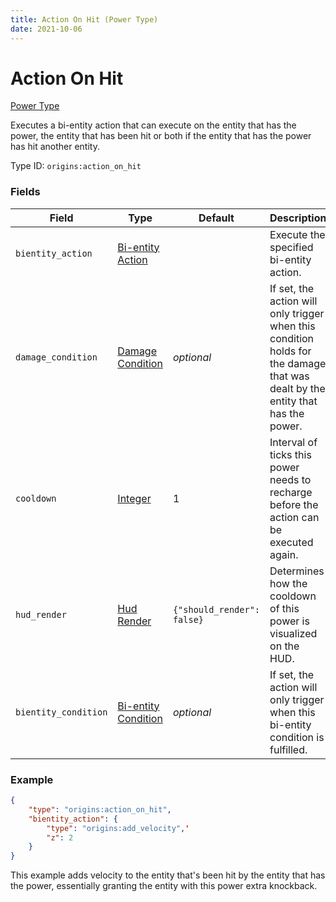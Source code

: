 ```yaml
---
title: Action On Hit (Power Type)
date: 2021-10-06
---
```

# Action On Hit

[Power Type](../power_types.md)

Executes a bi-entity action that can execute on the entity that has the power, the entity that has been hit or both if the entity that has the power has hit another entity.

Type ID: `origins:action_on_hit`

### Fields

Field | Type | Default | Description
------|------|---------|-------------
`bientity_action` | [Bi-entity Action](../bientity_actions.md) | | Execute the specified bi-entity action.
`damage_condition` | [Damage Condition](../damage_conditions.md) | _optional_ | If set, the action will only trigger when this condition holds for the damage that was dealt by the entity that has the power.
`cooldown` | [Integer](../data_types/integer.md) | 1 | Interval of ticks this power needs to recharge before the action can be executed again.
`hud_render` | [Hud Render](../data_types/hud_render.md) | `{"should_render": false}` | Determines how the cooldown of this power is visualized on the HUD.
`bientity_condition` | [Bi-entity Condition](../bientity_conditions.md) | _optional_ | If set, the action will only trigger when this bi-entity condition is fulfilled.

### Example
```json
{
    "type": "origins:action_on_hit",
    "bientity_action": {
        "type": "origins:add_velocity",'
        "z": 2
    }
}
```
This example adds velocity to the entity that's been hit by the entity that has the power, essentially granting the entity with this power extra knockback.